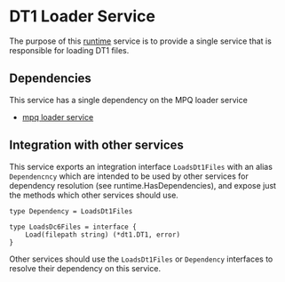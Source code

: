 # DT1 Loader Service
The purpose of this [runtime](https://github.com/gravestench/runtime) service is
to provide a single service that is responsible for loading DT1 files.

## Dependencies
This service has a single dependency on the MPQ loader service
* [mpq loader service](../mpqLoader)

## Integration with other services
This service exports an integration interface `LoadsDt1Files` with an alias
`Dependencncy` which are intended to be used by other services for dependency
resolution (see runtime.HasDependencies), and expose just the methods which
other services should use.
```golang
type Dependency = LoadsDt1Files

type LoadsDc6Files = interface {
    Load(filepath string) (*dt1.DT1, error)
}
```

Other services should use the `LoadsDt1Files` or `Dependency` interfaces to resolve
their dependency on this service.

